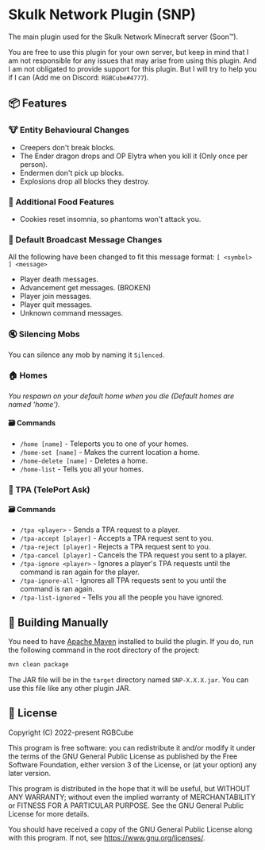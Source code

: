 # Skulk Network Plugin (SNP)

The main plugin used for the Skulk Network Minecraft server (Soon™).

You are free to use this plugin for your own server, but keep in mind that I am not responsible for any issues that may
arise from using this plugin.
And I am not obligated to provide support for this plugin. But I will try to help you if I can (Add me on
Discord: `RGBCube#4777`).

## 📦 Features

### 🐮 Entity Behavioural Changes

* Creepers don't break blocks.
* The Ender dragon drops and OP Elytra when you kill it (Only once per person).
* Endermen don't pick up blocks.
* Explosions drop all blocks they destroy.

### 🧀 Additional Food Features

* Cookies reset insomnia, so phantoms won't attack you.

### 📣 Default Broadcast Message Changes

All the following have been changed to fit this message format: `[ <symbol> ] <message>`

* Player death messages.
* Advancement get messages. (BROKEN)
* Player join messages.
* Player quit messages.
* Unknown command messages.

### 🔇 Silencing Mobs

You can silence any mob by naming it `Silenced`.

### 🏠 Homes

*You respawn on your default home when you die (Default homes are named 'home').*

#### 🗃️ Commands

* `/home [name]` - Teleports you to one of your homes.
* `/home-set [name]` - Makes the current location a home.
* `/home-delete [name]` - Deletes a home.
* `/home-list` - Tells you all your homes.

### 📍 TPA (TelePort Ask)

#### 🗃️ Commands

* `/tpa <player>` - Sends a TPA request to a player.
* `/tpa-accept [player]` - Accepts a TPA request sent to you.
* `/tpa-reject [player]` - Rejects a TPA request sent to you.
* `/tpa-cancel [player]` - Cancels the TPA request you sent to a player.
* `/tpa-ignore <player>` - Ignores a player's TPA requests until the command is ran again for the player.
* `/tpa-ignore-all` - Ignores all TPA requests sent to you until the command is ran again.
* `/tpa-list-ignored` - Tells you all the people you have ignored.

## 🧱 Building Manually

You need to have [Apache Maven](https://maven.apache.org/) installed to build the plugin.
If you do, run the following command in the root directory of the project:

```bash
mvn clean package
```

The JAR file will be in the `target` directory named `SNP-X.X.X.jar`.
You can use this file like any other plugin JAR.

## 📄 License

Copyright (C) 2022-present RGBCube

This program is free software: you can redistribute it and/or modify
it under the terms of the GNU General Public License as published by
the Free Software Foundation, either version 3 of the License, or
(at your option) any later version.

This program is distributed in the hope that it will be useful,
but WITHOUT ANY WARRANTY; without even the implied warranty of
MERCHANTABILITY or FITNESS FOR A PARTICULAR PURPOSE. See the
GNU General Public License for more details.

You should have received a copy of the GNU General Public License
along with this program. If not, see <https://www.gnu.org/licenses/>.
